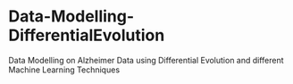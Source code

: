 # Data-Modelling-DifferentialEvolution
Data Modelling on Alzheimer Data using Differential Evolution and different Machine Learning Techniques
